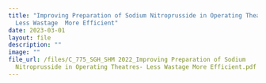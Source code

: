 ```yaml
---
title: "Improving Preparation of Sodium Nitroprusside in Operating Theatres:
  Less Wastage  More Efficient"
date: 2023-03-01
layout: file
description: ""
image: ""
file_url: /files/C_775_SGH_SHM 2022_Improving Preparation of Sodium
  Nitroprusside in Operating Theatres- Less Wastage More Efficient.pdf
---
```

